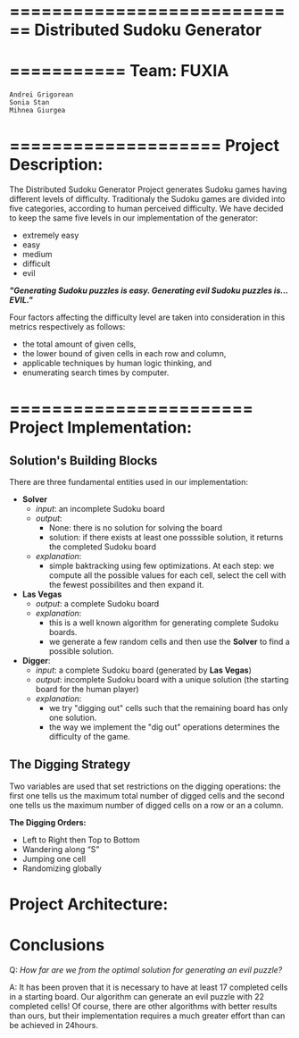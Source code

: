 ============================
Distributed Sudoku Generator
============================

===========
Team: FUXIA
===========
    Andrei Grigorean
    Sonia Stan
    Mihnea Giurgea

====================
Project Description:
====================
  The Distributed Sudoku Generator Project generates Sudoku games having different levels of difficulty. Traditionaly
the Sudoku games are divided into five categories, according to human perceived difficulty. We have decided to keep the
same five levels in our implementation of the generator:

  - extremely easy
  - easy
  - medium
  - difficult
  - evil

___"Generating Sudoku puzzles is easy. Generating evil Sudoku puzzles is... EVIL."___

Four factors affecting the difficulty level are taken into consideration in this metrics
respectively as follows:
  - the total amount of given cells,
  - the lower bound of given cells in each row and column,
  - applicable techniques by human logic thinking, and
  - enumerating search times by computer.

=======================
Project Implementation:
=======================

Solution's Building Blocks
--------------------------
There are three fundamental entities used in our implementation:
 - __Solver__
    - _input_: an incomplete Sudoku board
    - _output_:
      - None: there is no solution for solving the board
      - solution: if there exists at least one posssible solution, it returns the completed Sudoku board
    - _explanation_:
      - simple baktracking using few optimizations. At each step: we compute all the possible values for each cell,
        select the cell with the fewest possibilites and then expand it.
 - __Las Vegas__
    - _output_: a complete Sudoku board
    - _explanation_:
        - this is a well known algorithm for generating complete Sudoku boards.
        - we generate a few random cells and then use the __Solver__ to find a possible solution.
 - __Digger__:
    - _input_: a complete Sudoku board (generated by __Las Vegas__)
    - _output_: incomplete Sudoku board with a unique solution (the starting board for the human player)
    - _explanation_:
        - we try "digging out" cells such that the remaining board has only one solution.
        - the way we implement the "dig out" operations determines the difficulty of the game.


The Digging Strategy
---------------------
Two variables are used that set restrictions on the digging operations: the first one tells us the maximum total number of
digged cells and the second one tells us the maximum number of digged cells on a row or an a column.


__The Digging Orders:__
 - Left to Right then Top to Bottom
 - Wandering along “S”
 - Jumping one cell
 - Randomizing globally

Project Architecture:
=====================

Conclusions
===========
Q: _How far are we from the optimal solution for generating an evil puzzle?_

A: It has been proven that it is necessary to have at least 17 completed cells in a starting board. Our algorithm can
generate an evil puzzle with 22 completed cells! Of course, there are other algorithms with better
results than ours, but their implementation requires a much greater effort than can be achieved in 24hours.
